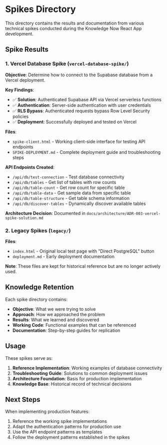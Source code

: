 # Spikes Directory

This directory contains the results and documentation from various technical spikes conducted during the Knowledge Now React App development.

## Spike Results

### 1. Vercel Database Spike (`vercel-database-spike/`)

**Objective**: Determine how to connect to the Supabase database from a Vercel deployment.

**Key Findings**:
- ✅ **Solution**: Authenticated Supabase API via Vercel serverless functions
- ✅ **Authentication**: Server-side authentication with user credentials
- ✅ **RLS Bypass**: Authenticated requests bypass Row Level Security policies
- ✅ **Deployment**: Successfully deployed and tested on Vercel

**Files**:
- `spike-client.html` - Working client-side interface for testing API endpoints
- `SPIKE-DEPLOYMENT.md` - Complete deployment guide and troubleshooting steps

**API Endpoints Created**:
- `/api/db/test-connection` - Test database connectivity
- `/api/db/tables` - Get list of tables with row counts
- `/api/db/table-count` - Get row count for specific table
- `/api/db/table-data` - Get sample data from specific table
- `/api/db/table-structure` - Get table schema information
- `/api/db/discover-tables` - Dynamically discover available tables

**Architecture Decision**: Documented in `docs/architecture/ADR-003-vercel-spike-solution.md`

### 2. Legacy Spikes (`legacy/`)

**Files**:
- `index.html` - Original local test page with "Direct PostgreSQL" button
- `deployment.md` - Early deployment documentation

**Note**: These files are kept for historical reference but are no longer actively used.

## Knowledge Retention

Each spike directory contains:
- **Objective**: What we were trying to solve
- **Approach**: How we approached the problem
- **Results**: What we learned and discovered
- **Working Code**: Functional examples that can be referenced
- **Documentation**: Step-by-step guides for replication

## Usage

These spikes serve as:
1. **Reference Implementation**: Working examples of database connectivity
2. **Troubleshooting Guide**: Solutions to common deployment issues
3. **Architecture Foundation**: Basis for production implementation
4. **Knowledge Base**: Historical record of technical decisions

## Next Steps

When implementing production features:
1. Reference the working spike implementations
2. Adapt the authentication patterns for production use
3. Use the API endpoint patterns as templates
4. Follow the deployment patterns established in the spikes
